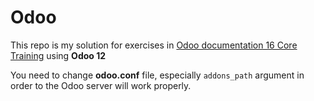 # Odoo
This repo is my solution for exercises in [Odoo documentation 16 Core Training](
https://www.odoo.com/documentation/16.0/developer/howtos/rdtraining.html) using **Odoo 12**

You need to change **odoo.conf** file, especially `addons_path` argument in order to the Odoo server will work properly.
